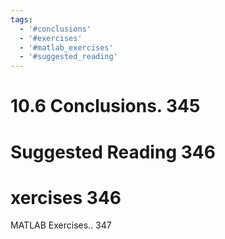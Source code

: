 ```yaml
---
tags:
  - '#conclusions'
  - '#exercises'
  - '#matlab_exercises'
  - '#suggested_reading'
---
```

# 10.6 Conclusions. 345  

# Suggested Reading 346  

# xercises 346  

MATLAB Exercises.. 347  
